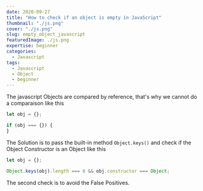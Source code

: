 ```yaml
---
date: 2020-09-27
title: "How to check if an object is empty in JavaScript"
thumbnail: "./js.png"
cover: "./js.png"
slug: empty_object_javascript
featuredImage: ./js.png
expertise: beginner
categories:
  - Javascript
tags:
  - Javascript
  - Object
  - beginner
---
```


The javascript Objects are compared by reference, that's why we cannot do a comparaison like this

```js
let obj = {};

if (obj === {}) {
}
```

The Solution is to pass the built-in method `Object.keys()` and check if the Object Constructor is an Object like this

```js
let obj = {};

Object.keys(obj).length === 0 && obj.constructor === Object;
```

The second check is to avoid the False Positives.
